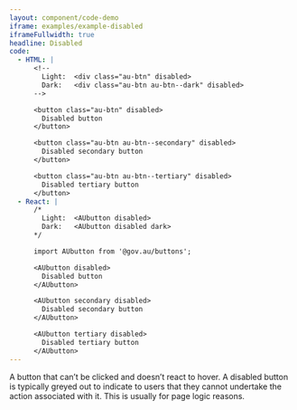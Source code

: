 ```yaml
---
layout: component/code-demo
iframe: examples/example-disabled
iframeFullwidth: true
headline: Disabled
code:
  - HTML: |
      <!--
        Light:  <div class="au-btn" disabled>
        Dark:   <div class="au-btn au-btn--dark" disabled>
      -->

      <button class="au-btn" disabled>
        Disabled button
      </button>

      <button class="au-btn au-btn--secondary" disabled>
        Disabled secondary button
      </button>

      <button class="au-btn au-btn--tertiary" disabled>
        Disabled tertiary button
      </button>
  - React: |
      /*
        Light:  <AUbutton disabled>
        Dark:   <AUbutton disabled dark>
      */

      import AUbutton from '@gov.au/buttons';

      <AUbutton disabled>
        Disabled button
      </AUbutton>

      <AUbutton secondary disabled>
        Disabled secondary button
      </AUbutton>

      <AUbutton tertiary disabled>
        Disabled tertiary button
      </AUbutton>
---
```


A button that can’t be clicked and doesn’t react to hover. A disabled button is typically greyed out to indicate to users that they cannot undertake the action
associated with it. This is usually for page logic reasons.
